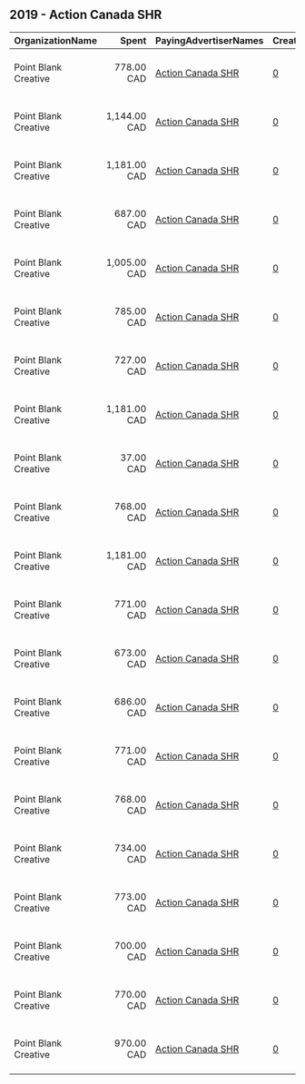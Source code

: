 ## 2019 - Action Canada SHR 
|OrganizationName|Spent|PayingAdvertiserNames|CreativeUrls|Impressions|Genders|AgeBrackets|CountryCodes|BillingAddresses|CandidateBallotInformation|
|:---|---:|:---|:---|---:|:---|:---|:---|:---|:---|
|Point Blank Creative|778.00 CAD|[Action Canada SHR](2019/Action_Canada_SHR.md)|[0](https://www.snap.com/political-ads/asset/44445d4388fee8a6ac92be0d83507e78bfd179493f9e4cbc76fb337b0f0a9fb1?mediaType=mp4)|495,367|MALE|20-23|canada|"505 Hamilton St., Room 301,Vancouver,V6B 2R1,CA"||
|Point Blank Creative|1,144.00 CAD|[Action Canada SHR](2019/Action_Canada_SHR.md)|[0](https://www.snap.com/political-ads/asset/5804c54176646652c290c74e71fdc7c157065503ed11827e950b1e8280152860?mediaType=mp4)|393,236|MALE|20-23|canada|"505 Hamilton St., Room 301,Vancouver,V6B 2R1,CA"||
|Point Blank Creative|1,181.00 CAD|[Action Canada SHR](2019/Action_Canada_SHR.md)|[0](https://www.snap.com/political-ads/asset/5804c54176646652c290c74e71fdc7c157065503ed11827e950b1e8280152860?mediaType=mp4)|530,447|FEMALE|16-19|canada|"505 Hamilton St., Room 301,Vancouver,V6B 2R1,CA"||
|Point Blank Creative|687.00 CAD|[Action Canada SHR](2019/Action_Canada_SHR.md)|[0](https://www.snap.com/political-ads/asset/44445d4388fee8a6ac92be0d83507e78bfd179493f9e4cbc76fb337b0f0a9fb1?mediaType=mp4)|582,814|FEMALE|16-19|canada|"505 Hamilton St., Room 301,Vancouver,V6B 2R1,CA"||
|Point Blank Creative|1,005.00 CAD|[Action Canada SHR](2019/Action_Canada_SHR.md)|[0](https://www.snap.com/political-ads/asset/ff5d0fb390dc5ea4f5d74a412df9d3ae79557b507a59e98e5547647311d511d4?mediaType=mp4)|854,197|FEMALE|16-19|canada|"505 Hamilton St., Room 301,Vancouver,V6B 2R1,CA"||
|Point Blank Creative|785.00 CAD|[Action Canada SHR](2019/Action_Canada_SHR.md)|[0](https://www.snap.com/political-ads/asset/44445d4388fee8a6ac92be0d83507e78bfd179493f9e4cbc76fb337b0f0a9fb1?mediaType=mp4)|496,024|FEMALE|20-23|canada|"505 Hamilton St., Room 301,Vancouver,V6B 2R1,CA"||
|Point Blank Creative|727.00 CAD|[Action Canada SHR](2019/Action_Canada_SHR.md)|[0](https://www.snap.com/political-ads/asset/a351f87ddfd600545ad7f585bb26a58770439257c38d180d68857148b7c6f76b?mediaType=mp4)|617,354|FEMALE|16-19|canada|"505 Hamilton St., Room 301,Vancouver,V6B 2R1,CA"||
|Point Blank Creative|1,181.00 CAD|[Action Canada SHR](2019/Action_Canada_SHR.md)|[0](https://www.snap.com/political-ads/asset/5804c54176646652c290c74e71fdc7c157065503ed11827e950b1e8280152860?mediaType=mp4)|411,723|FEMALE|20-23|canada|"505 Hamilton St., Room 301,Vancouver,V6B 2R1,CA"||
|Point Blank Creative|37.00 CAD|[Action Canada SHR](2019/Action_Canada_SHR.md)|[0](https://www.snap.com/political-ads/asset/5804c54176646652c290c74e71fdc7c157065503ed11827e950b1e8280152860?mediaType=mp4)|13,744|MALE|20-23|canada|"505 Hamilton St., Room 301,Vancouver,V6B 2R1,CA"||
|Point Blank Creative|768.00 CAD|[Action Canada SHR](2019/Action_Canada_SHR.md)|[0](https://www.snap.com/political-ads/asset/a351f87ddfd600545ad7f585bb26a58770439257c38d180d68857148b7c6f76b?mediaType=mp4)|485,159|FEMALE|20-23|canada|"505 Hamilton St., Room 301,Vancouver,V6B 2R1,CA"||
|Point Blank Creative|1,181.00 CAD|[Action Canada SHR](2019/Action_Canada_SHR.md)|[0](https://www.snap.com/political-ads/asset/5804c54176646652c290c74e71fdc7c157065503ed11827e950b1e8280152860?mediaType=mp4)|534,157|MALE|16-19|canada|"505 Hamilton St., Room 301,Vancouver,V6B 2R1,CA"||
|Point Blank Creative|771.00 CAD|[Action Canada SHR](2019/Action_Canada_SHR.md)|[0](https://www.snap.com/political-ads/asset/ff5d0fb390dc5ea4f5d74a412df9d3ae79557b507a59e98e5547647311d511d4?mediaType=mp4)|491,290|MALE|20-23|canada|"505 Hamilton St., Room 301,Vancouver,V6B 2R1,CA"||
|Point Blank Creative|673.00 CAD|[Action Canada SHR](2019/Action_Canada_SHR.md)|[0](https://www.snap.com/political-ads/asset/66fedc5efba88e33a4f55ce944276d19440a1fb5fec477966e67e2764dde0123?mediaType=mp4)|570,666|FEMALE|16-19|canada|"505 Hamilton St., Room 301,Vancouver,V6B 2R1,CA"||
|Point Blank Creative|686.00 CAD|[Action Canada SHR](2019/Action_Canada_SHR.md)|[0](https://www.snap.com/political-ads/asset/ff5d0fb390dc5ea4f5d74a412df9d3ae79557b507a59e98e5547647311d511d4?mediaType=mp4)|572,566|MALE|16-19|canada|"505 Hamilton St., Room 301,Vancouver,V6B 2R1,CA"||
|Point Blank Creative|771.00 CAD|[Action Canada SHR](2019/Action_Canada_SHR.md)|[0](https://www.snap.com/political-ads/asset/ff5d0fb390dc5ea4f5d74a412df9d3ae79557b507a59e98e5547647311d511d4?mediaType=mp4)|486,956|FEMALE|20-23|canada|"505 Hamilton St., Room 301,Vancouver,V6B 2R1,CA"||
|Point Blank Creative|768.00 CAD|[Action Canada SHR](2019/Action_Canada_SHR.md)|[0](https://www.snap.com/political-ads/asset/66fedc5efba88e33a4f55ce944276d19440a1fb5fec477966e67e2764dde0123?mediaType=mp4)|484,993|FEMALE|20-23|canada|"505 Hamilton St., Room 301,Vancouver,V6B 2R1,CA"||
|Point Blank Creative|734.00 CAD|[Action Canada SHR](2019/Action_Canada_SHR.md)|[0](https://www.snap.com/political-ads/asset/44445d4388fee8a6ac92be0d83507e78bfd179493f9e4cbc76fb337b0f0a9fb1?mediaType=mp4)|612,381|MALE|16-19|canada|"505 Hamilton St., Room 301,Vancouver,V6B 2R1,CA"||
|Point Blank Creative|773.00 CAD|[Action Canada SHR](2019/Action_Canada_SHR.md)|[0](https://www.snap.com/political-ads/asset/a351f87ddfd600545ad7f585bb26a58770439257c38d180d68857148b7c6f76b?mediaType=mp4)|492,387|MALE|20-23|canada|"505 Hamilton St., Room 301,Vancouver,V6B 2R1,CA"||
|Point Blank Creative|700.00 CAD|[Action Canada SHR](2019/Action_Canada_SHR.md)|[0](https://www.snap.com/political-ads/asset/a351f87ddfd600545ad7f585bb26a58770439257c38d180d68857148b7c6f76b?mediaType=mp4)|583,459|MALE|16-19|canada|"505 Hamilton St., Room 301,Vancouver,V6B 2R1,CA"||
|Point Blank Creative|770.00 CAD|[Action Canada SHR](2019/Action_Canada_SHR.md)|[0](https://www.snap.com/political-ads/asset/66fedc5efba88e33a4f55ce944276d19440a1fb5fec477966e67e2764dde0123?mediaType=mp4)|490,141|MALE|20-23|canada|"505 Hamilton St., Room 301,Vancouver,V6B 2R1,CA"||
|Point Blank Creative|970.00 CAD|[Action Canada SHR](2019/Action_Canada_SHR.md)|[0](https://www.snap.com/political-ads/asset/66fedc5efba88e33a4f55ce944276d19440a1fb5fec477966e67e2764dde0123?mediaType=mp4)|809,789|MALE|16-19|canada|"505 Hamilton St., Room 301,Vancouver,V6B 2R1,CA"||
